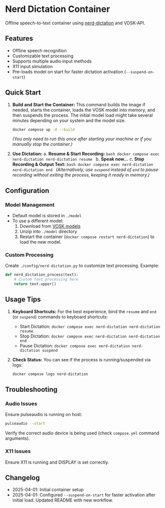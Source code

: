 # Nerd Dictation Container

Offline speech-to-text container using [nerd-dictation](https://github.com/ideasman42/nerd-dictation) and VOSK-API.

## Features
- Offline speech recognition
- Customizable text processing
- Supports multiple audio input methods
- X11 input simulation
- Pre-loads model on start for faster dictation activation (`--suspend-on-start`)

## Quick Start

1.  **Build and Start the Container:**
    This command builds the image if needed, starts the container, loads the VOSK model into memory, and then suspends the process. The initial model load might take several minutes depending on your system and the model size.
    ```bash
    docker compose up -d --build
    ```
    *(You only need to run this once after starting your machine or if you manually stop the container.)*

2.  **Use Dictation:**
    a.  **Resume & Start Recording:**
        ```bash
        docker compose exec nerd-dictation nerd-dictation resume
        ```
    b.  **Speak now...**
    c.  **Stop Recording & Output Text:**
        ```bash
        docker compose exec nerd-dictation nerd-dictation end
        ```
        *(Alternatively, use `suspend` instead of `end` to pause recording without exiting the process, keeping it ready in memory.)*

## Configuration

### Model Management
- Default model is stored in `./model`
- To use a different model:
  1. Download from [VOSK models](https://alphacephei.com/vosk/models)
  2. Unzip into `./model` directory
  3. Restart the container (`docker compose restart nerd-dictation`) to load the new model.

### Custom Processing
Create `./config/nerd-dictation.py` to customize text processing. Example:
```python
def nerd_dictation_process(text):
    # Custom text processing here
    return text.upper()
```

## Usage Tips

1.  **Keyboard Shortcuts:** For the best experience, bind the `resume` and `end` (or `suspend`) commands to keyboard shortcuts:
    *   Start Dictation: `docker compose exec nerd-dictation nerd-dictation resume`
    *   Stop Dictation: `docker compose exec nerd-dictation nerd-dictation end`
    *   Pause Dictation: `docker compose exec nerd-dictation nerd-dictation suspend`

2.  **Check Status:** You can see if the process is running/suspended via logs:
    ```bash
    docker compose logs nerd-dictation
    ```

## Troubleshooting

### Audio Issues
Ensure pulseaudio is running on host:
```bash
pulseaudio --start
```
Verify the correct audio device is being used (check `compose.yml` command arguments).

### X11 Issues
Ensure X11 is running and DISPLAY is set correctly.

## Changelog

- 2025-04-01: Initial container setup
- 2025-04-01: Configured `--suspend-on-start` for faster activation after initial load. Updated README with new workflow.